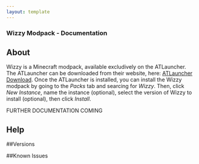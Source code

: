 ```yaml
---
layout: template
---
```

### Wizzy Modpack - Documentation

## About
Wizzy is a Minecraft modpack, available excludively on the ATLauncher.
The ATLauncher can be downloaded from their website, here: [ATLauncher Download](https://atlauncher.com/downloads).
Once the ATLauncher is installed, you can install the Wizzy modpack by going to the _Packs_ tab and searcing for _Wizzy_.
Then, click _New Instance_, name the instance (optional), select the version of Wizzy to install (optional), then click _Install_.

FURTHER DOCUMENTATION COMING


## Help

##Versions

##Known Issues
